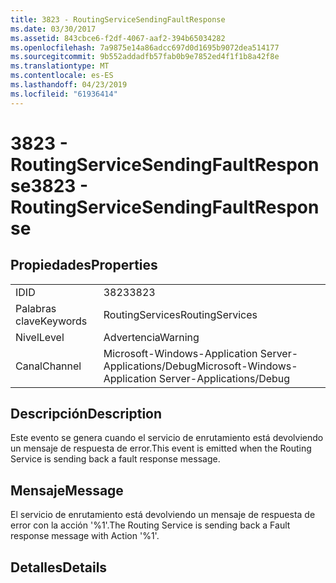 ```yaml
---
title: 3823 - RoutingServiceSendingFaultResponse
ms.date: 03/30/2017
ms.assetid: 843cbce6-f2df-4067-aaf2-394b65034282
ms.openlocfilehash: 7a9875e14a86adcc697d0d1695b9072dea514177
ms.sourcegitcommit: 9b552addadfb57fab0b9e7852ed4f1f1b8a42f8e
ms.translationtype: MT
ms.contentlocale: es-ES
ms.lasthandoff: 04/23/2019
ms.locfileid: "61936414"
---
```

# <a name="3823---routingservicesendingfaultresponse"></a><span data-ttu-id="f567b-102">3823 - RoutingServiceSendingFaultResponse</span><span class="sxs-lookup"><span data-stu-id="f567b-102">3823 - RoutingServiceSendingFaultResponse</span></span>
## <a name="properties"></a><span data-ttu-id="f567b-103">Propiedades</span><span class="sxs-lookup"><span data-stu-id="f567b-103">Properties</span></span>  
  
|||  
|-|-|  
|<span data-ttu-id="f567b-104">ID</span><span class="sxs-lookup"><span data-stu-id="f567b-104">ID</span></span>|<span data-ttu-id="f567b-105">3823</span><span class="sxs-lookup"><span data-stu-id="f567b-105">3823</span></span>|  
|<span data-ttu-id="f567b-106">Palabras clave</span><span class="sxs-lookup"><span data-stu-id="f567b-106">Keywords</span></span>|<span data-ttu-id="f567b-107">RoutingServices</span><span class="sxs-lookup"><span data-stu-id="f567b-107">RoutingServices</span></span>|  
|<span data-ttu-id="f567b-108">Nivel</span><span class="sxs-lookup"><span data-stu-id="f567b-108">Level</span></span>|<span data-ttu-id="f567b-109">Advertencia</span><span class="sxs-lookup"><span data-stu-id="f567b-109">Warning</span></span>|  
|<span data-ttu-id="f567b-110">Canal</span><span class="sxs-lookup"><span data-stu-id="f567b-110">Channel</span></span>|<span data-ttu-id="f567b-111">Microsoft-Windows-Application Server-Applications/Debug</span><span class="sxs-lookup"><span data-stu-id="f567b-111">Microsoft-Windows-Application Server-Applications/Debug</span></span>|  
  
## <a name="description"></a><span data-ttu-id="f567b-112">Descripción</span><span class="sxs-lookup"><span data-stu-id="f567b-112">Description</span></span>  
 <span data-ttu-id="f567b-113">Este evento se genera cuando el servicio de enrutamiento está devolviendo un mensaje de respuesta de error.</span><span class="sxs-lookup"><span data-stu-id="f567b-113">This event is emitted when the Routing Service is sending back a fault response message.</span></span>  
  
## <a name="message"></a><span data-ttu-id="f567b-114">Mensaje</span><span class="sxs-lookup"><span data-stu-id="f567b-114">Message</span></span>  
 <span data-ttu-id="f567b-115">El servicio de enrutamiento está devolviendo un mensaje de respuesta de error con la acción '%1'.</span><span class="sxs-lookup"><span data-stu-id="f567b-115">The Routing Service is sending back a Fault response message with Action '%1'.</span></span>  
  
## <a name="details"></a><span data-ttu-id="f567b-116">Detalles</span><span class="sxs-lookup"><span data-stu-id="f567b-116">Details</span></span>
